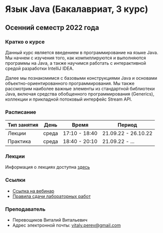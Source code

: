 # Язык Java (Бакалавриат, 3 курс)
## Осенний семестр 2022 года 

### Кратко о курсе
Данный курс является введением в программирование на языке Java. Мы начнем с изучения того, как компиллируются и выполняются программы на Java, а
также научимся работать с интерактивной средой разработки IntelliJ IDEA.

Далее мы познакомимся с базовыми конструкциями Java и основами объектно-ориентированного программирования. Мы также рассмотрим наиболее важные элементы из стандартной библиотеки Java, включая средства обобщенного программирования (Generics), коллекции и прикладной потоковый интерфейс Stream API.

### Расписание

| Тип занятия | День    | Время         | Период              |
| ----------- | ------- | ------------- | ------------------- |
| Лекции      | среда   | 17:10 - 18:40 | 21.09.22 - 26.10.22 |
| Практика    | среда   | 18:40 - 20:10 | 21.09.22 - ...      |

### Лекции

Информация о лекциях доступна [здесь](lectures/lectures.md)

### Ссылки

* [Ссылка на вебинар](https://events.webinar.ru/event/1749473602/725625809)
* [Правила сдачи лабораторных работ](articles/lab-submission.md)

### Преподаватель

* Перевощиков Виталий Витальевич
* Адрес электронной почты: vitaly.perev@gmail.com
